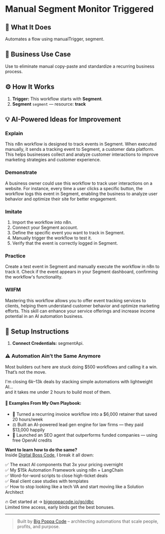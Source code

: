 # Manual Segment Monitor Triggered
  ## 🚀 What It Does
  Automates a flow using manualTrigger, segment.
  
  ## 💼 Business Use Case
  Use to eliminate manual copy-paste and standardize a recurring business process.
  
  ## ⚙️ How It Works
  1. **Trigger:** This workflow starts with **Segment**.
  2. **Segment** `segment` — resource: **track**
  
  ## 💡 AI-Powered Ideas for Improvement
  ### Explain
This n8n workflow is designed to track events in Segment. When executed manually, it sends a tracking event to Segment, a customer data platform. This helps businesses collect and analyze customer interactions to improve marketing strategies and customer experience.

### Demonstrate
A business owner could use this workflow to track user interactions on a website. For instance, every time a user clicks a specific button, the workflow logs this event in Segment, enabling the business to analyze user behavior and optimize their site for better engagement.

### Imitate
1. Import the workflow into n8n.
2. Connect your Segment account.
3. Define the specific event you want to track in Segment.
4. Manually trigger the workflow to test it.
5. Verify that the event is correctly logged in Segment.

### Practice
Create a test event in Segment and manually execute the workflow in n8n to track it. Check if the event appears in your Segment dashboard, confirming the workflow's functionality.

### WIIFM
Mastering this workflow allows you to offer event tracking services to clients, helping them understand customer behavior and optimize marketing efforts. This skill can enhance your service offerings and increase income potential in an AI automation business.
  
  ## 🔧 Setup Instructions
  1. **Connect Credentials:** segmentApi.
  
### ⚠️ Automation Ain’t the Same Anymore

Most builders out here are stuck doing $500 workflows and calling it a win.  
That’s not the move.  

I'm closing $6k–$13k deals by stacking simple automations with lightweight AI...  
and it takes me under 2 hours to build most of them.

#### 🧠 Examples From My Own Playbook:
- 🔁 Turned a recurring invoice workflow into a $6,000 retainer that saved 20 hours/week  
- ⚖️ Built an AI-powered lead gen engine for law firms — they paid $13,000 happily  
- 🚀 Launched an SEO agent that outperforms funded companies — using free OpenAI credits  

**Want to learn how to do the same?**  
Inside [Digital Boss Code](https://bigpoppacode.io/go/dbc), I break it all down:

✅ The exact AI components that 3x your pricing overnight  
✅ My $15k Automation Framework using n8n + LangChain  
✅ Word-for-word scripts to close high-ticket deals  
✅ Real client case studies with templates  
✅ How to stop looking like a tech VA and start moving like a Solution Architect  

🔥 Get started at → [bigpoppacode.io/go/dbc](https://bigpoppacode.io/go/dbc)  
Limited time access, early birds get the best bonuses.

---
> Built by [Big Poppa Code](https://bigpoppacode.io) – architecting automations that scale people, profits, and purpose.
  